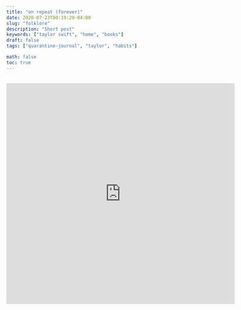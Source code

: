 ```yaml
---
title: "on repeat (forever)"
date: 2020-07-23T00:19:29-04:00
slug: "folklore"
description: "Short post"
keywords: ["taylor swift", "home", "books"]
draft: false
tags: ["quarantine-journal", "taylor", "habits"]

math: false
toc: true
---
```

<br>

<iframe src="https://open.spotify.com/embed/album/2fenSS68JI1h4Fo296JfGr" width="600" height="580" frameborder="0" allowtransparency="true" allow="encrypted-media"></iframe>